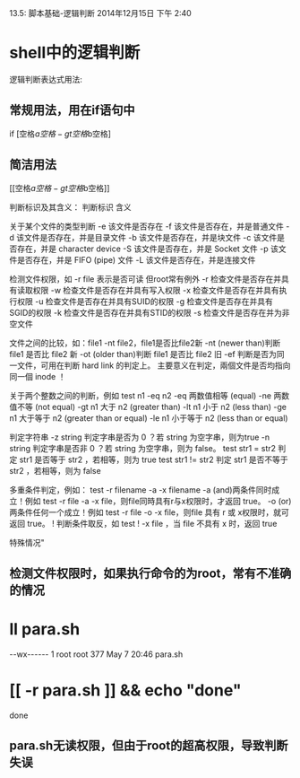 13.5: 脚本基础-逻辑判断
2014年12月15日
下午 2:40
 
shell中的逻辑判断
==========================================
逻辑判断表达式用法:
## 常规用法，用在if语句中
if [空格$a空格-gt空格$b空格]
 
## 简洁用法 
[[空格$a空格-gt空格$b空格]]
 
判断标识及其含义：
判断标识含义 关于某个文件的类型判断-e该文件是否存在-f该文件是否存在，并是普通文件-d该文件是否存在，并是目录文件-b该文件是否存在，并是块文件-c该文件是否存在，并是 character device -S该文件是否存在，并是 Socket 文件-p该文件是否存在，并是 FIFO (pipe) 文件-L该文件是否存在，并是连接文件 检测文件权限，如 -r file 表示是否可读 但root常有例外-r检查文件是否存在并具有读取权限-w检查文件是否存在并具有写入权限-x检查文件是否存在并具有执行权限-u检查文件是否存在并具有SUID的权限-g检查文件是否存在并具有SGID的权限-k检查文件是否存在并具有STID的权限-s检查文件是否存在并为非空文件 文件之间的比较，如：file1 -nt file2，file1是否比file2新-nt(newer than)判断 file1 是否比 file2 新-ot(older than)判断 file1 是否比 file2 旧-ef判断是否为同一文件，可用在判断 hard link 的判定上。 主要意义在判定，兩個文件是否均指向同一個 inode ！ 关于两个整数之间的判断，例如 test n1 -eq n2-eq两数值相等 (equal)-ne两数值不等 (not equal)-gtn1 大于 n2 (greater than)-ltn1 小于 n2 (less than)-gen1 大于等于 n2 (greater than or equal)-len1 小于等于 n2 (less than or equal) 判定字符串-z string判定字串是否为 0 ？若 string 为空字串，则为true-n string判定字串是否非 0 ？若 string 为空字串，则为 false。test str1 = str2判定 str1 是否等于 str2 ，若相等，则为 truetest str1 != str2判定 str1 是否不等于 str2 ，若相等，则为 false 多重条件判定，例如： test -r filename -a -x filename-a(and)两条件同时成立！例如 test -r file -a -x file，则file同時具有r与x权限时，才返回 true。-o(or)两条件任何一个成立！例如 test -r file -o -x file，则file 具有 r 或 x权限时，就可返回 true。!判断条件取反，如 test ! -x file ，当 file 不具有 x 时，返回 true 
特殊情况"
## 检测文件权限时，如果执行命令的为root，常有不准确的情况
# ll para.sh
--wx------ 1 root root 377 May  7 20:46 para.sh
# [[ -r para.sh ]] && echo "done"
done
## para.sh无读权限，但由于root的超高权限，导致判断失误
